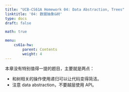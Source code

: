 ```yaml
---
title: "UCB-CS61A Homework 04: Data Abstraction, Trees"
linktitle: '04: 数据抽象&树'
type: docs
draft: false

math: true

menu:
    cs61a-hw:
        parent: Contents
        weight: 4
---
```


本章没有特别值得一提的题目，主要就是两点：

* 和树相关的操作使用递归可以让代码变得简洁。
* 注意 data abstraction，不要越层使用 API。
